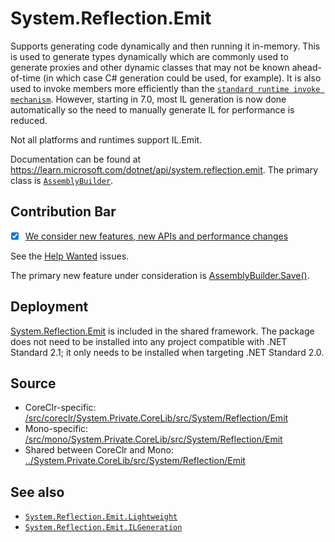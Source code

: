# System.Reflection.Emit
Supports generating code dynamically and then running it in-memory. This is used to generate types dynamically which are commonly used to generate proxies and other dynamic classes that may not be known ahead-of-time (in which case C# generation could be used, for example). It is also used to invoke members more efficiently than the [`standard runtime invoke mechanism`](https://learn.microsoft.com/dotnet/api/system.reflection.methodbase.invoke). However, starting in 7.0, most IL generation is now done automatically so the need to manually generate IL for performance is reduced.

Not all platforms and runtimes support IL.Emit.

Documentation can be found at https://learn.microsoft.com/dotnet/api/system.reflection.emit. The primary class is [`AssemblyBuilder`](https://learn.microsoft.com/dotnet/api/system.reflection.emit.AssemblyBuilder).

## Contribution Bar
- [x] [We consider new features, new APIs and performance changes](/src/libraries/README.md#primary-bar)

See the [Help Wanted](https://github.com/dotnet/runtime/issues?q=is%3Aissue+is%3Aopen+label%3Aarea-System.Reflection.Emit+label%3A%22help+wanted%22) issues.

The primary new feature under consideration is [AssemblyBuilder.Save()](https://github.com/dotnet/runtime/issues/62956).

## Deployment
[System.Reflection.Emit](https://www.nuget.org/packages/System.Reflection.Emit) is included in the shared framework. The package does not need to be installed into any project compatible with .NET Standard 2.1; it only needs to be installed when targeting .NET Standard 2.0.

## Source

* CoreClr-specific: [/src/coreclr/System.Private.CoreLib/src/System/Reflection/Emit](/src/coreclr/System.Private.CoreLib/src/System/Reflection/Emit)
* Mono-specific: [/src/mono/System.Private.CoreLib/src/System/Reflection/Emit](/src/mono/System.Private.CoreLib/src/System/Reflection/Emit)
* Shared between CoreClr and Mono: [../System.Private.CoreLib/src/System/Reflection/Emit](/src/libraries/System.Private.CoreLib/src/System/Reflection/Emit)

## See also
- [`System.Reflection.Emit.Lightweight`](../System.Reflection.Emit.Lightweight/README.md)
- [`System.Reflection.Emit.ILGeneration`](../System.Reflection.Emit.ILGeneration/README.md)
